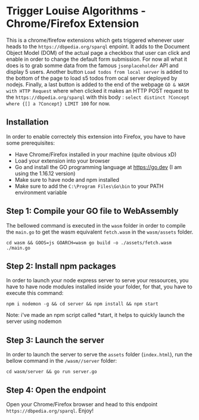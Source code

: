 # Trigger Louise Algorithms - Chrome/Firefox Extension
This is a chrome/firefow extensions which gets triggered whenever user heads to the `https://dbpedia.org/sparql` enpoint. It adds to the Document Object Model (DOM) of the actual page a checkbox that user can click and enable in order to change the default form submission. For now all what it does is to grab somme data from the famous `jsonplaceholder` API and display 5 users. Another button `Load todos from local server` is added to the bottom of the page to load s5 todos from ocal server deployed by nodejs. Finally, a last button is added to the end of the webpage `GO & WASM with HTTP Request` where when clicked it makes an HTTP POST request to the `https://dbpedia.org/sparql` with this body : `select distinct ?Concept where {[] a ?Concept} LIMIT 100` for now.

## Installation
In order to enable correctely this extension into Firefox, you have to have some prerequisites:
* Have Chrome/Firefox installed in your machine (quite obvious xD)
* Load your extension into your browser
* Go and install the GO programming language at https://go.dev (I am using the 1.16.12 version)
* Make sure to have node and npm installed
* Make sure to add the `C:\Program Files\Go\bin` to your PATH environment variable

## Step 1: Compile your GO file to WebAssembly
The bellowed command is executed in the `wasm` folder in order to compile the `main.go` to get the wasm equivalent `fetch.wasm` in the `wasm/assets` folder.

```shell
cd wasm && GOOS=js GOARCH=wasm go build -o ./assets/fetch.wasm ./main.go
```

## Step 2: Install npm packages
In order to launch your node express server to serve your ressources, you have to have node modules installed inside your folder, for that, you have to execute this command:
```shell
npm i nodemon -g && cd server && npm install && npm start
```
Note: i've made an npm script called *start, it helps to quickly launch the server using nodemon

## Step 3: Launch the server
In order to launch the server to serve the `assets` folder (`index.html`), run the bellow command in the `/wasm//server` folder:
```shell
cd wasm/server && go run server.go
```

## Step 4: Open the endpoint
Open your Chrome/Firefox browser and head to this endpoint `https://dbpedia.org/sparql`. Enjoy!
